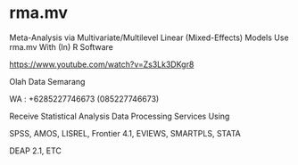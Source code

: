 # rma.mv
Meta-Analysis via Multivariate/Multilevel Linear (Mixed-Effects) Models Use rma.mv With (In) R Software

https://www.youtube.com/watch?v=Zs3Lk3DKgr8

Olah Data Semarang

WA : +6285227746673 (085227746673)

Receive Statistical Analysis Data Processing Services Using

SPSS, AMOS, LISREL, Frontier 4.1, EVIEWS, SMARTPLS, STATA

DEAP 2.1, ETC
